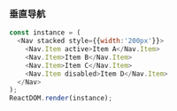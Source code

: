 ### 垂直导航

<!--start-code-->
```js
const instance = (
  <Nav stacked style={{width:'200px'}}>
    <Nav.Item active>Item A</Nav.Item>
    <Nav.Item>Item B</Nav.Item>
    <Nav.Item>Item C</Nav.Item>
    <Nav.Item disabled>Item D</Nav.Item>
  </Nav>
);
ReactDOM.render(instance);
```
<!--end-code-->
